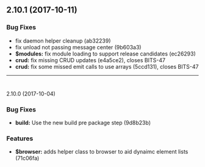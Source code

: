 <a name="2.10.1"></a>
## 2.10.1 (2017-10-11)


### Bug Fixes

* fix daemon helper cleanup   (ab32239)
* fix unload not passing message center   (9b603a3)
* **$modules:** fix module loading to support release candidates   (ec26293)
* **crud:** fix missing CRUD updates   (e4a5ce2), closes BITS-47
* **crud:** fix some missed emit calls to use arrays   (5ccd131), closes BITS-47

---

<a name="2.10.0"></a>
#
2.10.0 (2017-10-04)


### Bug Fixes

* **build:** Use the new build pre package step   (9d8b23b)


### Features

* **$browser:** adds helper class to browser to aid dynaimc element lists   (71c06fa)

